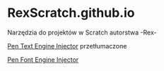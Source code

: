 # RexScratch.github.io
Narzędzia do projektów w Scratch autorstwa -Rex-

[Pen Text Engine Injector](https://piw-piw.github.io/RexScratch.github.io/PenTextEngineInjector/) przetłumaczone

[Pen Font Engine Injector](https://piw-piw.github.io/RexScratch.github.io/PenFontEngineInjector/)
